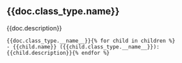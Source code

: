 <a id="ref-{{doc.class_type.__name__}}"></a>
## {{doc.class_type.__name__}}

{{doc.description}}

```
{{doc.class_type.__name__}}{% for child in children %}
- {{child.name}} ({{child.class_type.__name__}}): {{child.description}}{% endfor %}
```
